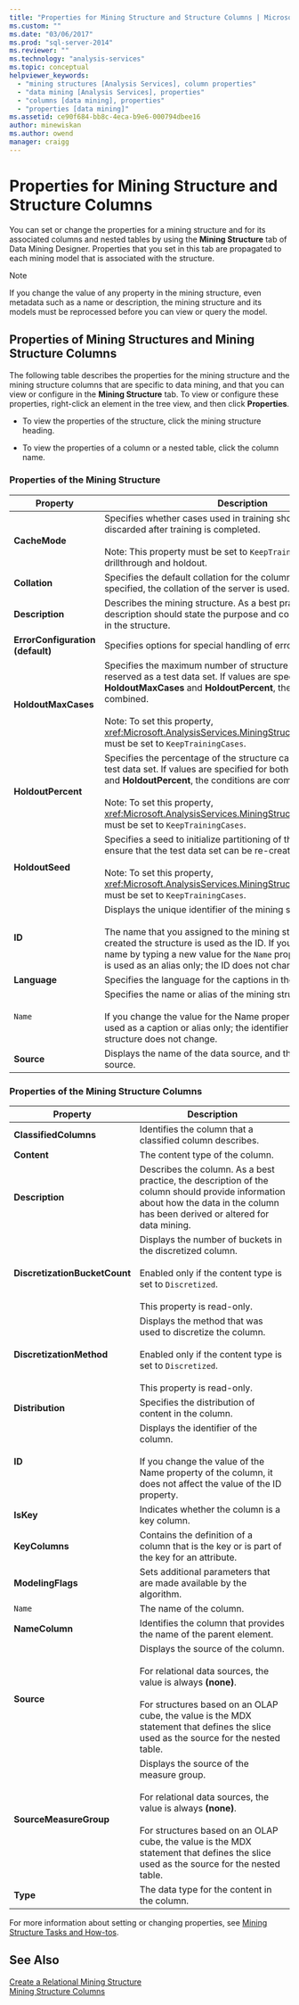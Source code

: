 ```yaml
---
title: "Properties for Mining Structure and Structure Columns | Microsoft Docs"
ms.custom: ""
ms.date: "03/06/2017"
ms.prod: "sql-server-2014"
ms.reviewer: ""
ms.technology: "analysis-services"
ms.topic: conceptual
helpviewer_keywords: 
  - "mining structures [Analysis Services], column properties"
  - "data mining [Analysis Services], properties"
  - "columns [data mining], properties"
  - "properties [data mining]"
ms.assetid: ce90f684-bb8c-4eca-b9e6-000794dbee16
author: minewiskan
ms.author: owend
manager: craigg
---
```

# Properties for Mining Structure and Structure Columns
  You can set or change the properties for a mining structure and for its associated columns and nested tables by using the **Mining Structure** tab of Data Mining Designer. Properties that you set in this tab are propagated to each mining model that is associated with the structure.  
  
> [!NOTE]  
>  If you change the value of any property in the mining structure, even metadata such as a name or description, the mining structure and its models must be reprocessed before you can view or query the model.  
  
## Properties of Mining Structures and Mining Structure Columns  
 The following table describes the properties for the mining structure and the mining structure columns that are specific to data mining, and that you can view or configure in the **Mining Structure** tab. To view or configure these properties, right-click an element in the tree view, and then click **Properties**.  
  
-   To view the properties of the structure, click the mining structure heading.  
  
-   To view the properties of a column or a nested table, click the column name.  
  
### Properties of the Mining Structure  
  
|Property|Description|  
|--------------|-----------------|  
|**CacheMode**|Specifies whether cases used in training should be cached or discarded after training is completed.<br /><br /> Note: This property must be set to `KeepTrainingCases` to enable drillthrough and holdout.|  
|**Collation**|Specifies the default collation for the column. If a collation is not specified, the collation of the server is used.|  
|**Description**|Describes the mining structure. As a best practice, the description should state the purpose and composition of the data in the structure.|  
|**ErrorConfiguration (default)**|Specifies options for special handling of errors, if any.|  
|**HoldoutMaxCases**|Specifies the maximum number of structure cases that can be reserved as a test data set.  If values are specified for both **HoldoutMaxCases** and **HoldoutPercent**, the conditions are combined.<br /><br /> Note: To set this property, <xref:Microsoft.AnalysisServices.MiningStructure.CacheMode%2A> must be set to `KeepTrainingCases`.|  
|**HoldoutPercent**|Specifies the percentage of the structure cases to reserve as a test data set. If values are specified for both **HoldoutMaxCases** and **HoldoutPercent**, the conditions are combined.<br /><br /> Note: To set this property, <xref:Microsoft.AnalysisServices.MiningStructure.CacheMode%2A> must be set to `KeepTrainingCases`.|  
|**HoldoutSeed**|Specifies a seed to initialize partitioning of the holdout test set, to ensure that the test data set can be re-created.<br /><br /> Note: To set this property, <xref:Microsoft.AnalysisServices.MiningStructure.CacheMode%2A> must be set to `KeepTrainingCases`.|  
|**ID**|Displays the unique identifier of the mining structure.<br /><br /> The name that you assigned to the mining structure when you created the structure is used as the ID. If you later change the name by typing a new value for the `Name` property, the new name is used as an alias only; the ID does not change.|  
|**Language**|Specifies the language for the captions in the mining structure.|  
|`Name`|Specifies the name or alias of the mining structure.<br /><br /> If you change the value for the Name property, the new name is used as a caption or alias only; the identifier for the mining structure does not change.|  
|**Source**|Displays the name of the data source, and the type of data source.|  
  
### Properties of the Mining Structure Columns  
  
|Property|Description|  
|--------------|-----------------|  
|**ClassifiedColumns**|Identifies the column that a classified column describes.|  
|**Content**|The content type of the column.|  
|**Description**|Describes the column. As a best practice, the description of the column should provide information about how the data in the column has been derived or altered for data mining.|  
|**DiscretizationBucketCount**|Displays the number of buckets in the discretized column.<br /><br /> Enabled only if the content type is set to `Discretized`.<br /><br /> This property is read-only.|  
|**DiscretizationMethod**|Displays the method that was used to discretize the column.<br /><br /> Enabled only if the content type is set to `Discretized`.<br /><br /> This property is read-only.|  
|**Distribution**|Specifies the distribution of content in the column.|  
|**ID**|Displays the identifier of the column.<br /><br /> If you change the value of the Name property of the column, it does not affect the value of the ID property.|  
|**IsKey**|Indicates whether the column is a key column.|  
|**KeyColumns**|Contains the definition of a column that is the key or is part of the key for an attribute.|  
|**ModelingFlags**|Sets additional parameters that are made available by the algorithm.|  
|`Name`|The name of the column.|  
|**NameColumn**|Identifies the column that provides the name of the parent element.|  
|**Source**|Displays the source of the column.<br /><br /> For relational data sources, the value is always **(none)**.<br /><br /> For structures based on an OLAP cube, the value is the MDX statement that defines the slice used as the source for the nested table.|  
|**SourceMeasureGroup**|Displays the source of the measure group.<br /><br /> For relational data sources, the value is always **(none)**.<br /><br /> For structures based on an OLAP cube, the value is the MDX statement that defines the slice used as the source for the nested table.|  
|**Type**|The data type for the content in the column.|  
  
 For more information about setting or changing properties, see [Mining Structure Tasks and How-tos](mining-structure-tasks-and-how-tos.md).  
  
## See Also  
 [Create a Relational Mining Structure](create-a-relational-mining-structure.md)   
 [Mining Structure Columns](mining-structure-columns.md)  
  
  
